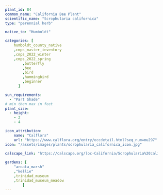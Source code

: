 ```yaml
---
plant_id: 84
common_name: "California Bee Plant"
scientific_name: "Scrophularia californica"
type: "perennial herb"

native_to: "Humboldt"

categories: [
    humboldt_county_native
    ,cnps_master_inventory
    ,cnps_2022_winter
    ,cnps_2022_spring
        ,butterfly
        ,bee
        ,bird
        ,hummingbird 
        ,beginner
      ]

sun_requirements:
  - "Part Shade"
# min then max in feet
plant_size:
  - height: 
    - 2
    - 4

icon_attribution: 
    name: "Calflora"
    url: "https://www.calflora.org/entry/occdetail.html?seq_num=mu297" 
icon: "/assets/images/plants/scrophularia_californica_icon.jpg"
 
calscape_link: "https://calscape.org/loc-California/Scrophularia%20californica%20(Bee%20Plant)"

gardens: [ 
    "arcata_marsh"
    ,"kellie" 
    ,trinidad_museum
    ,trinidad_museum_meadow
        ]
---
```

